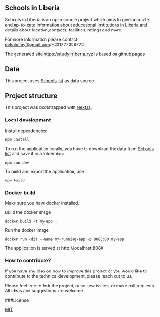 ## Schools in Liberia

Schools in Liberia is an open source project which aims to give accurate and up-to-date information about educational institutions in Liberia and details about location,contacts, facilities, ratings and more.

For more information please contact: solodolley@gmail.com/+231777298772

The generated site https://studyinliberia.xyz is based on github pages.

## Data

This project uses [Schools list](https://drive.google.com/file/d/1kMRPUeuG7HGjLN-9BCMsTJl8B5J3kJYr/view?usp=sharing) as data source.

## Project structure

This project was bootstrapped with
[NextJs](https://nextjs.org/).

### Local development

Install dependencies:

```shell
npm install
```

To run the application locally, you have to download the data from [Schools list](https://drive.google.com/file/d/1kMRPUeuG7HGjLN-9BCMsTJl8B5J3kJYr/view?usp=sharing) and save it in a folder `data`

```shell
npm run dev
```

To build and export the application, use

```shell
npm build
```

### Docker build

Make sure you have docker installed.

Build the docker image

```shell script
docker build -t my-app .
```

Run the docker image

```shell script
docker run -dit --name my-running-app -p 8080:80 my-app
```

The application is served at http://localhost:8080

### How to contribute?

If you have any idea on how to improve this project or you would like to contribute to the technical development, please reach out to us.

Please feel free to fork the project, raise new issues, or make pull requests. All ideas and suggestions are welcome

###License

[MIT](./LICENSE)
